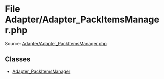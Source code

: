 File Adapter/Adapter_PackItemsManager.php
=========

Source: [Adapter/Adapter_PackItemsManager.php](https://github.com/PrestaShop/PrestaShop/blob/1.6.1.2/Adapter/Adapter_PackItemsManager.php)


Classes
-------

* [Adapter_PackItemsManager](class.Adapter_PackItemsManager.md)

